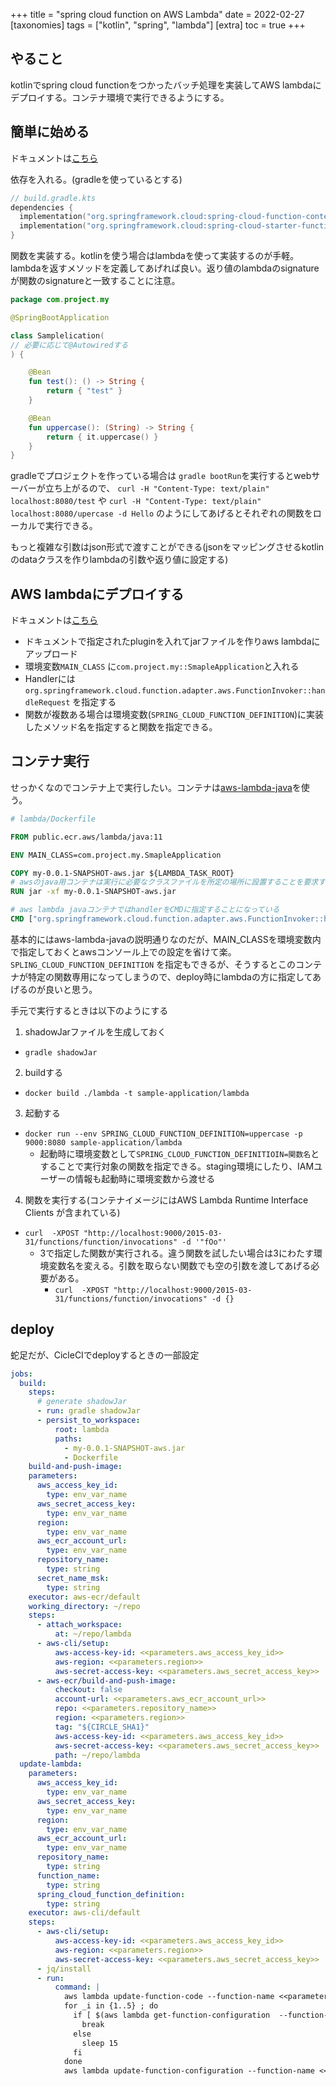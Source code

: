 +++
title = "spring cloud function on AWS Lambda"
date = 2022-02-27
[taxonomies]
tags = ["kotlin", "spring", "lambda"]
[extra]
toc = true
+++

## やること
kotlinでspring cloud functionをつかったバッチ処理を実装してAWS lambdaにデプロイする。コンテナ環境で実行できるようにする。

## 簡単に始める
ドキュメントは[こちら](https://docs.spring.io/spring-cloud-function/docs/3.2.1/reference/html/spring-cloud-function.html)

依存を入れる。(gradleを使っているとする)
```kotlin
// build.gradle.kts
dependencies {
  implementation("org.springframework.cloud:spring-cloud-function-context")
  implementation("org.springframework.cloud:spring-cloud-starter-function-web")
}
```

関数を実装する。kotlinを使う場合はlambdaを使って実装するのが手軽。
lambdaを返すメソッドを定義してあげれば良い。返り値のlambdaのsignatureが関数のsignatureと一致することに注意。
```kotlin
package com.project.my

@SpringBootApplication

class Samplelication(
// 必要に応じて@Autowiredする
) {

    @Bean
    fun test(): () -> String {
        return { "test" }
    }

    @Bean
    fun uppercase(): (String) -> String {
        return { it.uppercase() }
    }
}
```

gradleでプロジェクトを作っている場合は
`gradle bootRun`を実行するとwebサーバーが立ち上がるので、
`curl -H "Content-Type: text/plain" localhost:8080/test` や `curl -H "Content-Type: text/plain" localhost:8080/upercase -d Hello` のようにしてあげるとそれぞれの関数をローカルで実行できる。

もっと複雑な引数はjson形式で渡すことができる(jsonをマッピングさせるkotlinのdataクラスを作りlambdaの引数や返り値に設定する)

## AWS lambdaにデプロイする
ドキュメントは[こちら](https://docs.spring.io/spring-cloud-function/docs/3.2.1/reference/html/aws.html)

* ドキュメントで指定されたpluginを入れてjarファイルを作りaws lambdaにアップロード
* 環境変数`MAIN_CLASS` に`com.project.my::SmapleApplication`と入れる
* Handlerには `org.springframework.cloud.function.adapter.aws.FunctionInvoker::handleRequest` を指定する
* 関数が複数ある場合は環境変数(`SPRING_CLOUD_FUNCTION_DEFINITION`)に実装したメソッド名を指定すると関数を指定できる。

## コンテナ実行
せっかくなのでコンテナ上で実行したい。コンテナは[aws-lambda-java](https://hub.docker.com/r/amazon/aws-lambda-java)を使う。

```Dockerfile
# lambda/Dockerfile

FROM public.ecr.aws/lambda/java:11

ENV MAIN_CLASS=com.project.my.SmapleApplication

COPY my-0.0.1-SNAPSHOT-aws.jar ${LAMBDA_TASK_ROOT}
# awsのjava用コンテナは実行に必要なクラスファイルを所定の場所に設置することを要求する
RUN jar -xf my-0.0.1-SNAPSHOT-aws.jar

# aws lambda javaコンテナではhandlerをCMDに指定することになっている
CMD ["org.springframework.cloud.function.adapter.aws.FunctionInvoker::handleRequest"]
```
基本的にはaws-lambda-javaの説明通りなのだが、MAIN_CLASSを環境変数内で指定しておくとawsコンソール上での設定を省けて楽。`SPLING_CLOUD_FUNCTION_DEFINITION` を指定もできるが、そうするとこのコンテナが特定の関数専用になってしまうので、deploy時にlambdaの方に指定してあげるのが良いと思う。

手元で実行するときは以下のようにする
1. shadowJarファイルを生成しておく
  * `gradle shadowJar`
2. buildする
  * `docker build ./lambda -t sample-application/lambda`
3. 起動する
  * `docker run --env SPRING_CLOUD_FUNCTION_DEFINITION=uppercase -p 9000:8080 sample-application/lambda`
    * 起動時に環境変数として`SPRING_CLOUD_FUNCTION_DEFINITIOIN=関数名`とすることで実行対象の関数を指定できる。staging環境にしたり、IAMユーザーの情報も起動時に環境変数から渡せる
4. 関数を実行する(コンテナイメージにはAWS Lambda Runtime Interface Clients が含まれている)
  * `curl  -XPOST "http://localhost:9000/2015-03-31/functions/function/invocations" -d '"fOo"'`
    * 3で指定した関数が実行される。違う関数を試したい場合は3にわたす環境変数名を変える。引数を取らない関数でも空の引数を渡してあげる必要がある。
      * `curl  -XPOST "http://localhost:9000/2015-03-31/functions/function/invocations" -d {}`

## deploy

蛇足だが、CicleCIでdeployするときの一部設定
```YAML
jobs:
  build:
    steps:
      # generate shadowJar
      - run: gradle shadowJar
      - persist_to_workspace:
          root: lambda
          paths:
            - my-0.0.1-SNAPSHOT-aws.jar
            - Dockerfile
    build-and-push-image:
    parameters:
      aws_access_key_id:
        type: env_var_name
      aws_secret_access_key:
        type: env_var_name
      region:
        type: env_var_name
      aws_ecr_account_url:
        type: env_var_name
      repository_name:
        type: string
      secret_name_msk:
        type: string
    executor: aws-ecr/default
    working_directory: ~/repo
    steps:
      - attach_workspace:
          at: ~/repo/lambda
      - aws-cli/setup:
          aws-access-key-id: <<parameters.aws_access_key_id>>
          aws-region: <<parameters.region>>
          aws-secret-access-key: <<parameters.aws_secret_access_key>>
      - aws-ecr/build-and-push-image:
          checkout: false
          account-url: <<parameters.aws_ecr_account_url>>
          repo: <<parameters.repository_name>>
          region: <<parameters.region>>
          tag: "${CIRCLE_SHA1}"
          aws-access-key-id: <<parameters.aws_access_key_id>>
          aws-secret-access-key: <<parameters.aws_secret_access_key>>
          path: ~/repo/lambda
  update-lambda:
    parameters:
      aws_access_key_id:
        type: env_var_name
      aws_secret_access_key:
        type: env_var_name
      region:
        type: env_var_name
      aws_ecr_account_url:
        type: env_var_name
      repository_name:
        type: string
      function_name:
        type: string
      spring_cloud_function_definition:
        type: string
    executor: aws-cli/default
    steps:
      - aws-cli/setup:
          aws-access-key-id: <<parameters.aws_access_key_id>>
          aws-region: <<parameters.region>>
          aws-secret-access-key: <<parameters.aws_secret_access_key>>
      - jq/install
      - run:
          command: |
            aws lambda update-function-code --function-name <<parameters.function_name>> --image-uri ${<<parameters.aws_ecr_account_url>>}/<<parameters.repository_name>>:${CIRCLE_SHA1}
            for _i in {1..5} ; do
              if [ $(aws lambda get-function-configuration  --function-name my-sample-application | jq .LastUpdateStatus -r) = Successful ]; then
                break
              else
                sleep 15
              fi
            done
            aws lambda update-function-configuration --function-name <<parameters.function_name>> --environment "Variables={SPRING_CLOUD_FUNCTION_DEFINITION=<<parameters.spring_cloud_function_definition>>}"
```
